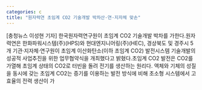 ```yaml
---
categories: c
title: "원자력연 초임계 CO2 기술개발 박차산·연·지자체 맞손"
---
```

[충청뉴스 이성현 기자] 한국원자력연구원이 초임계 CO2 기술개발 박차를 가한다.원자력연은 한화파워시스템(주)(HPS)와 현대엔지니어링(주)(HEC), 경상북도 및 경주시 5개 기관·지자체·연구원이 초임계 이산화탄소(이하 초임계 CO2) 발전시스템 기술개발의 성공적 사업추진을 위한 업무협약식을 개최했다고 밝혔다.초임계 CO2 발전은 CO2를 가열해 초임계 상태의 CO2로 터빈을 돌려 전기를 생산하는 원리다. 액체와 기체의 성질을 동시에 갖는 초임계 CO2는 증기를 이용하는 발전 방식에 비해 초소형 시스템에서 고효율의 전력 생산이 가